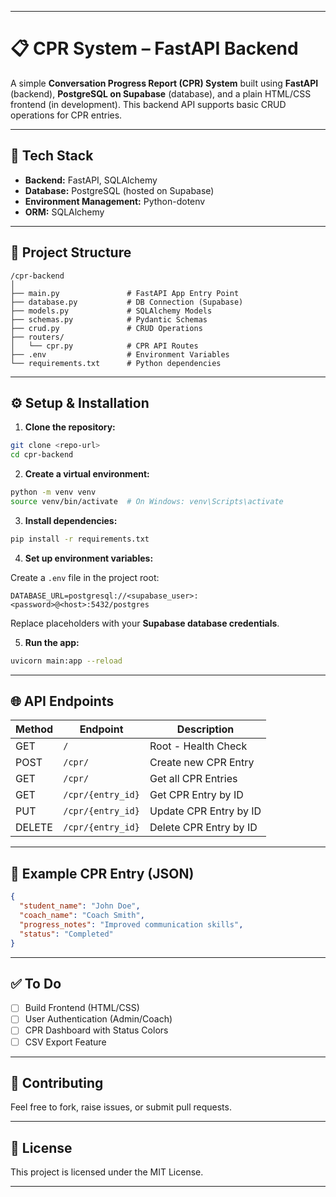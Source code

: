 
---

# 📋 CPR System – FastAPI Backend

A simple **Conversation Progress Report (CPR) System** built using **FastAPI** (backend), **PostgreSQL on Supabase** (database), and a plain HTML/CSS frontend (in development). This backend API supports basic CRUD operations for CPR entries.

---

## 🚀 Tech Stack

* **Backend:** FastAPI, SQLAlchemy
* **Database:** PostgreSQL (hosted on Supabase)
* **Environment Management:** Python-dotenv
* **ORM:** SQLAlchemy

---

## 📁 Project Structure

```
/cpr-backend
│
├── main.py               # FastAPI App Entry Point
├── database.py           # DB Connection (Supabase)
├── models.py             # SQLAlchemy Models
├── schemas.py            # Pydantic Schemas
├── crud.py               # CRUD Operations
├── routers/
│   └── cpr.py            # CPR API Routes
├── .env                  # Environment Variables
└── requirements.txt      # Python dependencies
```

---

## ⚙️ Setup & Installation

1. **Clone the repository:**

```bash
git clone <repo-url>
cd cpr-backend
```

2. **Create a virtual environment:**

```bash
python -m venv venv
source venv/bin/activate  # On Windows: venv\Scripts\activate
```

3. **Install dependencies:**

```bash
pip install -r requirements.txt
```

4. **Set up environment variables:**

Create a `.env` file in the project root:

```
DATABASE_URL=postgresql://<supabase_user>:<password>@<host>:5432/postgres
```

Replace placeholders with your **Supabase database credentials**.

5. **Run the app:**

```bash
uvicorn main:app --reload
```

---

## 🌐 API Endpoints

| Method | Endpoint          | Description            |
| ------ | ----------------- | ---------------------- |
| GET    | `/`               | Root - Health Check    |
| POST   | `/cpr/`           | Create new CPR Entry   |
| GET    | `/cpr/`           | Get all CPR Entries    |
| GET    | `/cpr/{entry_id}` | Get CPR Entry by ID    |
| PUT    | `/cpr/{entry_id}` | Update CPR Entry by ID |
| DELETE | `/cpr/{entry_id}` | Delete CPR Entry by ID |

---

## 📝 Example CPR Entry (JSON)

```json
{
  "student_name": "John Doe",
  "coach_name": "Coach Smith",
  "progress_notes": "Improved communication skills",
  "status": "Completed"
}
```

---

## ✅ To Do

* [ ] Build Frontend (HTML/CSS)
* [ ] User Authentication (Admin/Coach)
* [ ] CPR Dashboard with Status Colors
* [ ] CSV Export Feature

---

## 🤝 Contributing

Feel free to fork, raise issues, or submit pull requests.

---

## 📌 License

This project is licensed under the MIT License.

---

